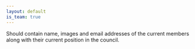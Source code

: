 ```yaml
---
layout: default
is_team: true
---
```


Should contain name, images and email addresses of the current members along with their current position in the council.
